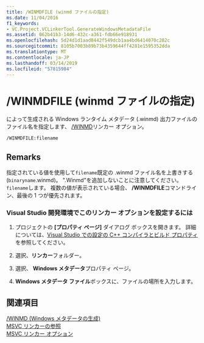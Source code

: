 ```yaml
---
title: /WINMDFILE (winmd ファイルの指定)
ms.date: 11/04/2016
f1_keywords:
- VC.Project.VCLinkerTool.GenerateWindowsMetadataFile
ms.assetid: 062b41b3-14d6-432c-a361-fdb66e918931
ms.openlocfilehash: 5d24d1d1aad8442f549dcb1aa4bd6414070c282c
ms.sourcegitcommit: 8105b7003b89b73b4359644ff4281e1595352dda
ms.translationtype: MT
ms.contentlocale: ja-JP
ms.lasthandoff: 03/14/2019
ms.locfileid: "57815984"
---
```

# <a name="winmdfile-specify-winmd-file"></a>/WINMDFILE (winmd ファイルの指定)

によって生成される Windows ランタイム メタデータ (.winmd) 出力ファイルのファイル名を指定します、 [/WINMD](winmd-generate-windows-metadata.md)リンカー オプション。

```
/WINMDFILE:filename
```

## <a name="remarks"></a>Remarks

指定されている値を使用して`filename`既定の .winmd ファイル名を上書きする (`binaryname`.winmd)。 ".Winmd"を追加しないことに注意してください。`filename`します。  複数の値が表示されている場合、 **/WINMDFILE**コマンドライン、最後の 1 つが優先されます。

### <a name="to-set-this-linker-option-in-the-visual-studio-development-environment"></a>Visual Studio 開発環境でこのリンカー オプションを設定するには

1. プロジェクトの **[プロパティ ページ]** ダイアログ ボックスを開きます。 詳細については、[Visual Studio での設定の C++ コンパイラとビルド プロパティ](../working-with-project-properties.md)を参照してください。

1. 選択、**リンカー**フォルダー。

1. 選択、 **Windows メタデータ**プロパティ ページ。

1. **Windows メタデータ ファイル**ボックスに、ファイルの場所を入力します。

## <a name="see-also"></a>関連項目

[/WINMD (Windows メタデータの生成)](winmd-generate-windows-metadata.md)<br/>
[MSVC リンカーの参照](linking.md)<br/>
[MSVC リンカー オプション](linker-options.md)
